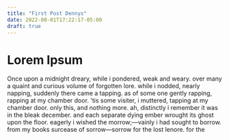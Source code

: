 ```yaml
---
title: "First Post Dennys"
date: 2022-08-01T17:22:17-05:00
draft: true
---
```


# Lorem Ipsum

Once upon a midnight dreary, while i pondered, weak and weary. over many a
quaint and curious volume of forgotten lore. while i nodded, nearly napping,
suddenly there came a tapping. as of some one gently rapping, rapping at my
chamber door. 'tis some visiter, i muttered, tapping at my chamber door. only
this, and nothing more. ah, distinctly i remember it was in the bleak december.
and each separate dying ember wrought its ghost upon the floor. eagerly i wished
the morrow;—vainly i had sought to borrow. from my books surcease of
sorrow—sorrow for the lost lenore. for the

